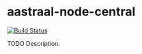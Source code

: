 # aastraal-node-central

[![Build Status](https://travis-ci.org/githubuser/aastraal-node-central.png)](https://travis-ci.org/githubuser/aastraal-node-central)

TODO Description.
